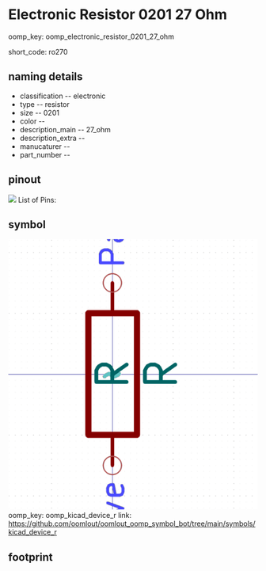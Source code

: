 # Electronic Resistor 0201 27 Ohm
oomp_key: oomp_electronic_resistor_0201_27_ohm  

short_code: ro270
## naming details
* classification -- electronic
* type -- resistor
* size -- 0201
* color -- 
* description_main -- 27_ohm
* description_extra -- 
* manucaturer -- 
* part_number -- 
## pinout
![](working_pinout_600.png)
List of Pins:

## symbol

![](symbol/0/working/working_600.png)  
oomp_key: oomp_kicad_device_r
link: https://github.com/oomlout/oomlout_oomp_symbol_bot/tree/main/symbols/kicad_device_r


## footprint
